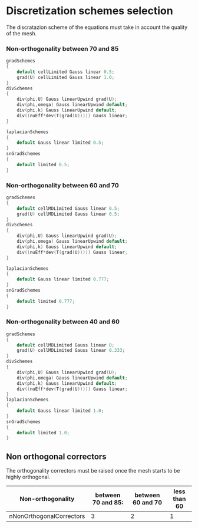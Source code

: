 # Discretization schemes selection

The discratazion scheme of the equations must take in account the quality of the mesh.

### Non-orthogonality between 70 and 85

```c++
gradSchemes
{
    default cellLimited Gauss linear 0.5;
    grad(U) cellLimited Gauss linear 1.0;
}
divSchemes
{
    div(phi,U) Gauss linearUpwind grad(U);
    div(phi,omega) Gauss linearUpwind default;
    div(phi,k) Gauss linearUpwind default;
    div((nuEff*dev(T(grad(U))))) Gauss linear;
}

laplacianSchemes
{
    default Gauss linear limited 0.5;
}
snGradSchemes
{
    default limited 0.5;
}

```

### Non-orthogonality between 60 and 70

```c++
gradSchemes
{
    default cellMDLimited Gauss linear 0.5;
    grad(U) cellMDLimited Gauss linear 0.5;
}
divSchemes
{
    div(phi,U) Gauss linearUpwind grad(U);
    div(phi,omega) Gauss linearUpwind default;
    div(phi,k) Gauss linearUpwind default;
    div((nuEff*dev(T(grad(U))))) Gauss linear;
}

laplacianSchemes
{
    default Gauss linear limited 0.777;
}
snGradSchemes
{
    default limited 0.777;
}
```

### Non-orthogonality between 40 and 60

```c++
gradSchemes
{
    default cellMDLimited Gauss linear 0;
    grad(U) cellMDLimited Gauss linear 0.333;
}
divSchemes
{
    div(phi,U) Gauss linearUpwind grad(U);
    div(phi,omega) Gauss linearUpwind default;
    div(phi,k) Gauss linearUpwind default;
    div((nuEff*dev(T(grad(U))))) Gauss linear;
}
laplacianSchemes
{
    default Gauss linear limited 1.0;
}
snGradSchemes
{
    default limited 1.0;
}
```

## Non orthogonal correctors

The orthogonality correctors must be raised once the mesh starts to be highly orthogonal.

|Non-orthogonality       |<n>between 70 and 85: </n>| between 60 and 70 | less than 60 |
|------------------------|--------------------------|-------------------|--------------|
|nNonOrthogonalCorrectors| 3                | 2| 1|